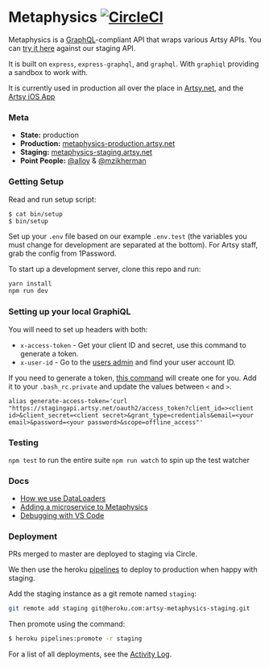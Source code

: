 # Metaphysics [![CircleCI](https://circleci.com/gh/artsy/metaphysics.svg?style=svg)](https://circleci.com/gh/artsy/metaphysics)

Metaphysics is a [GraphQL](http://graphql.org)-compliant API that wraps various Artsy APIs. You can [try it here](https://metaphysics-staging.artsy.net/) against our staging API.

It is built on `express`, `express-graphql`, and `graphql`. With `graphiql` providing a sandbox to work with.

It is currently used in production all over the place in [Artsy.net](http://github.com/artsy/force/), and the [Artsy iOS App](http://github.com/artsy/eigen)

### Meta

-   **State:** production
-   **Production:** [metaphysics-production.artsy.net](https://metaphysics-production.artsy.net/)
-   **Staging:** [metaphysics-staging.artsy.net](https://metaphysics-staging.artsy.net/)
-   **Point People:** [@alloy](https://github.com/alloy) & [@mzikherman](https://github.com/mzikherman)

### Getting Setup

Read and run setup script:

```
$ cat bin/setup
$ bin/setup
```

Set up your `.env` file based on our example `.env.test` (the variables you must change for development are separated at the bottom). For Artsy staff, grab the config from 1Password.

To start up a development server, clone this repo and run:

```sh
yarn install
npm run dev
```

### Setting up your local GraphiQL

You will need to set up headers with both:

-   `x-access-token` - Get your client ID and secret, use this command to generate a token.
-   `x-user-id` - Go to the [users admin](https://admin-staging.artsy.net/users) and find your user account ID.

If you need to generate a token, [this command](https://artsy.slack.com/archives/C02BC3HEJ/p1492126234025615) will create one for you. Add it to your `.bash_rc.private` and update the values between `<` and `>`.

    alias generate-access-token='curl "https://stagingapi.artsy.net/oauth2/access_token?client_id=><client id>&client_secret=<client secret>&grant_type=credentials&email=<your email>&password=<your password>&scope=offline_access"'

### Testing

`npm test` to run the entire suite
`npm run watch` to spin up the test watcher

### Docs

- [How we use DataLoaders](docs/dataloaders.md)
- [Adding a microservice to Metaphysics](docs/adding_a_new_microservice.md)
- [Debugging with VS Code](docs/debugging_with_vscode.md)


### Deployment

PRs merged to master are deployed to staging via Circle.

We then use the heroku [pipelines](https://blog.heroku.com/archives/2013/7/10/heroku-pipelines-beta) to deploy to production when happy with staging.

Add the staging instance as a git remote named `staging`:

```sh
git remote add staging git@heroku.com:artsy-metaphysics-staging.git
```

Then promote using the command:

```sh
$ heroku pipelines:promote -r staging
```

For a list of all deployments, see the [Activity Log](https://dashboard.heroku.com/apps/artsy-metaphysics-production/activity).
